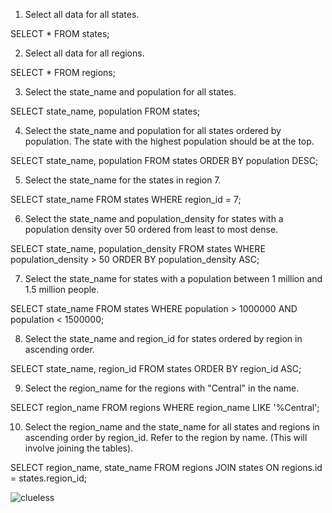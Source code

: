 
1. Select all data for all states.

SELECT * FROM states;

2. Select all data for all regions.

SELECT * FROM regions;

3. Select the state_name and population for all states.

SELECT state_name, population FROM states;

4. Select the state_name and population for all states ordered by population. The state with the highest population should be at the top.

SELECT state_name, population FROM states 
ORDER BY population DESC;

5. Select the state_name for the states in region 7.

SELECT state_name FROM states 
WHERE region_id = 7;

6. Select the state_name and population_density for states with a population density over 50 ordered from least to most dense.

SELECT state_name, population_density FROM states 
WHERE population_density > 50 
ORDER BY population_density ASC;

7. Select the state_name for states with a population between 1 million and 1.5 million people.

SELECT state_name FROM states 
WHERE population > 1000000 AND population < 1500000;

8. Select the state_name and region_id for states ordered by region in ascending order.

SELECT state_name, region_id FROM states 
ORDER BY region_id ASC;

9. Select the region_name for the regions with "Central" in the name.

SELECT region_name FROM regions 
WHERE region_name LIKE '%Central';

10. Select the region_name and the state_name for all states and regions in ascending order by region_id. Refer to the region by name. (This will involve joining the tables).

SELECT region_name, state_name FROM regions
JOIN states ON
regions.id = states.region_id;


![clueless](/clueless.png)





